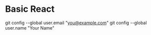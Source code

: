 # Basic React
git config --global user.email "you@example.com"
git config --global user.name "Your Name"